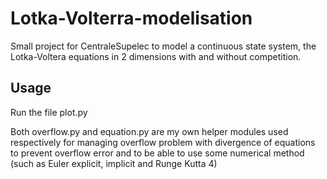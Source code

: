 # Lotka-Volterra-modelisation
Small project for CentraleSupelec to model a continuous state system, the Lotka-Voltera equations in 2 dimensions with and without competition.

## Usage
Run the file plot.py

Both overflow.py and equation.py are my own helper modules used respectively for managing overflow problem with divergence of equations to prevent overflow error and to be able to use some numerical method (such as Euler explicit, implicit and Runge Kutta 4)
